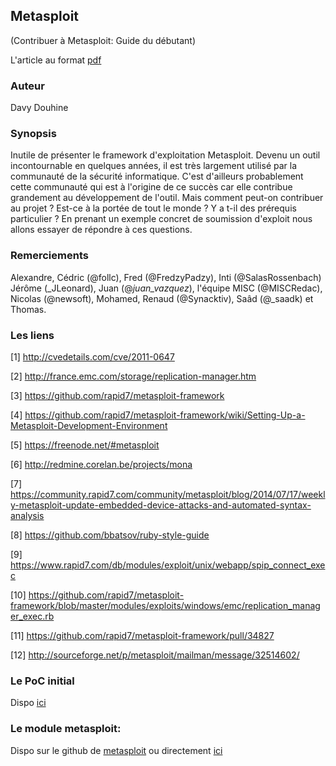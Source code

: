 ## Metasploit
(Contribuer à Metasploit: Guide du débutant)

L'article au format [pdf](https://github.com/randorisec/articles/blob/master/MISC76_Metasploit/MISC76-Contribuer_a_Metasploit-Guide_du_debutant-Davy_Douhine.pdf)

### Auteur
Davy Douhine

### Synopsis
Inutile de présenter le framework d'exploitation Metasploit. Devenu un outil incontournable en quelques années, il est très largement utilisé par la communauté de la sécurité informatique.
C'est d'ailleurs probablement cette communauté qui est à l'origine de ce succès car elle contribue grandement au développement de l'outil.
Mais comment peut-on contribuer au projet ? Est-ce à la portée de tout le monde ? Y a t-il des prérequis particulier ?
En prenant un exemple concret de soumission d'exploit nous allons essayer de répondre à ces questions.

### Remerciements
Alexandre, Cédric (@follc), Fred (@FredzyPadzy), Inti (@SalasRossenbach) Jérôme (_JLeonard), Juan (@_juan_vazquez_), l'équipe MISC (@MISCRedac), Nicolas (@newsoft), Mohamed, Renaud (@Synacktiv), Saâd (@_saadk) et Thomas.

### Les liens
[1] http://cvedetails.com/cve/2011-0647

[2] http://france.emc.com/storage/replication-manager.htm

[3] https://github.com/rapid7/metasploit-framework

[4] https://github.com/rapid7/metasploit-framework/wiki/Setting-Up-a-Metasploit-Development-Environment

[5] https://freenode.net/#metasploit

[6] http://redmine.corelan.be/projects/mona

[7] https://community.rapid7.com/community/metasploit/blog/2014/07/17/weekly-metasploit-update-embedded-device-attacks-and-automated-syntax-analysis

[8] https://github.com/bbatsov/ruby-style-guide

[9] https://www.rapid7.com/db/modules/exploit/unix/webapp/spip_connect_exec

[10] https://github.com/rapid7/metasploit-framework/blob/master/modules/exploits/windows/emc/replication_manager_exec.rb

[11] https://github.com/rapid7/metasploit-framework/pull/34827

[12] http://sourceforge.net/p/metasploit/mailman/message/32514602/

### Le PoC initial
Dispo [ici](https://github.com/randorisec/articles/blob/master/MISC76_Metasploit/emc.pl)

### Le module metasploit:
Dispo sur le github de [metasploit](https://github.com/rapid7/metasploit-framework/blob/master//modules/exploits/windows/emc/replication_manager_exec.rb) ou directement [ici](https://github.com/randorisec/articles/blob/master/MISC76_Metasploit/replication_manager_exec.rb)

